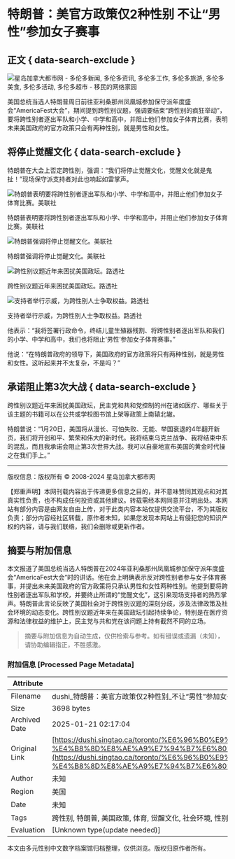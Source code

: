 # 特朗普：美官方政策仅2种性别 不让“男性”参加女子赛事

## 正文 { data-search-exclude }


![星岛加拿大都市网 - 多伦多新闻, 多伦多资讯, 多伦多工作, 多伦多旅游, 多伦多美食, 多伦多活动, 多伦多超市 - 移民的网络家园](https://dushi.singtao.ca/images/dushi_logo_140x48.png)

美国总统当选人特朗普周日前往亚利桑那州凤凰城参加保守派年度盛会“AmericaFest大会”，期间提到跨性别议题，强调要结束“跨性别的疯狂举动”，要将跨性别者逐出军队和小学、中学和高中，并阻止他们参加女子体育比赛，表明未来美国政府的官方政策只会有两种性别，就是男性和女性。

## 将停止觉醒文化 { data-search-exclude }

特朗普在大会上否定跨性别，强调：“我们将停止觉醒文化，觉醒文化就是鬼扯！”现场保守派支持者对此也响起如雷掌声。

![特朗普表明要将跨性别者逐出军队和小学、中学和高中，并阻止他们参加女子体育比赛。美联社](https://image.hkhl.hk/f/1024p0/0x0/100/none/2d9467ac86e4cb9c6b35a3e2f19ad87e/2024-12/a5_0_2.jpg)

特朗普表明要将跨性别者逐出军队和小学、中学和高中，并阻止他们参加女子体育比赛。美联社

![特朗普强调将停止觉醒文化。美联社](https://image.hkhl.hk/f/1024p0/0x0/100/none/1767cac89b3bfe9e8900a058adf17597/2024-12/a6_15.jpg)

特朗普强调将停止觉醒文化。美联社

![跨性别议题近年来困扰美国政坛。路透社](https://image.hkhl.hk/f/1024p0/0x0/100/none/7af9deeb26c70ec24a959257d15b39fb/2024-12/a9_7.JPG)

跨性别议题近年来困扰美国政坛。路透社

![支持者举行示威，为跨性别人士争取权益。路透社](https://image.hkhl.hk/f/1024p0/0x0/100/none/f2057e1b9d2c442b35845ae3632bf503/2024-12/a10_0.JPG)

支持者举行示威，为跨性别人士争取权益。路透社

他表示：“我将签署行政命令，终结儿童生殖器残割、将跨性别者逐出军队和我们的小学、中学和高中，我们也将阻止‘男性’参加女子体育赛事。”

他说：“在特朗普政府的领导下，美国政府的官方政策将只有两种性别，就是男性和女性。这听起来并不太复杂，不是吗？”

## 承诺阻止第3次大战 { data-search-exclude }

跨性别议题近年来困扰美国政坛，民主党和共和党控制的州在诸如医疗、哪些关于该主题的书籍可以在公共或学校图书馆上架等政策上南辕北辙。

特朗普说：“1月20日，美国将从漫长、可怕失败、无能、举国衰退的4年翻开新页，我们将开创和平、繁荣和伟大的新时代。我将结束乌克兰战争、我将结束中东的混乱，而且我承诺会阻止第3次世界大战。我可以自豪地宣布美国的黄金时代操之在我们手上。”

---

版权信息：版权所有 © 2008-2024 星岛加拿大都市网

【郑重声明】本网刊载内容出于传递更多信息之目的，并不意味赞同其观点和对其真实性负责，也不构成任何投资或其他建议。转载需经本网同意并注明出处。本网站有部分内容是由网友自由上传，对于此类内容本站仅提供交流平台，不为其版权负责；部分内容经社区转载，原作者未知，如果您发现本网站上有侵犯您的知识产权的内容，请与我们联络，我们会删除或更新作者。
<!-- tcd_original_link https://dushi.singtao.ca/toronto/%E6%96%B0%E9%97%BB/%E5%8D%B3%E6%97%B6%E5%9B%BD%E9%99%85/%E7%89%B9%E6%9C%97%E6%99%AE%EF%BC%9A%E7%BE%8E%E5%AE%98%E6%96%B9%E6%94%BF%E7%AD%96%E4%BB%852%E7%A7%8D%E6%80%A7%E5%88%AB-%E4%B8%8D%E8%AE%A9%E7%94%B7%E6%80%A7%E5%8F%82%E5%8A%A0%E5%A5%B3/ -->


## 摘要与附加信息

<!-- tcd_abstract -->
本文报道了美国总统当选人特朗普在2024年亚利桑那州凤凰城参加保守派年度盛会“AmericaFest大会”时的讲话。他在会上明确表示反对跨性别者参与女子体育赛事，并提出未来美国政府的官方政策将只承认男性和女性两种性别。他提到要将跨性别者逐出军队和学校，并要终止所谓的“觉醒文化”，这引来现场支持者的热烈掌声。特朗普此言论反映了美国社会对于跨性别议题的深刻分歧，涉及法律政策及社会环境的动态变化。跨性别议题近年来在美国政坛引起持续争论，特别是在医疗资源和法律权益的维护上，民主党与共和党在该问题上持有截然不同的立场。
<!-- tcd_abstract_end -->

> 摘要与附加信息为自动生成，仅供检索与参考。如有错误或遗漏（未知），请协助编辑指正，不胜感激。

### 附加信息 [Processed Page Metadata]

| Attribute       | Value                                  |
|-----------------|----------------------------------------|
| Filename        | dushi_特朗普：美官方政策仅2种性别_不让“男性”参加女子赛事.md                             |
| Size            | 3698 bytes                           |
| Archived Date   | 2025-01-21 02:17:04                             |
| Original Link   | [https://dushi.singtao.ca/toronto/%E6%96%B0%E9%97%BB/%E5%8D%B3%E6%97%B6%E5%9B%BD%E9%99%85/%E7%89%B9%E6%9C%97%E6%99%AE%EF%BC%9A%E7%BE%8E%E5%AE%98%E6%96%B9%E6%94%BF%E7%AD%96%E4%BB%852%E7%A7%8D%E6%80%A7%E5%88%AB-%E4%B8%8D%E8%AE%A9%E7%94%B7%E6%80%A7%E5%8F%82%E5%8A%A0%E5%A5%B3/](https://dushi.singtao.ca/toronto/%E6%96%B0%E9%97%BB/%E5%8D%B3%E6%97%B6%E5%9B%BD%E9%99%85/%E7%89%B9%E6%9C%97%E6%99%AE%EF%BC%9A%E7%BE%8E%E5%AE%98%E6%96%B9%E6%94%BF%E7%AD%96%E4%BB%852%E7%A7%8D%E6%80%A7%E5%88%AB-%E4%B8%8D%E8%AE%A9%E7%94%B7%E6%80%A7%E5%8F%82%E5%8A%A0%E5%A5%B3/)                       |
| Author          | 未知                               |
| Region          | 美国                               |
| Date            | 未知                                 |
| Tags            | 跨性别, 特朗普, 美国政策, 体育, 觉醒文化, 社会环境, 性别认同                                 |
| Evaluation            | [Unknown type(update needed)]                                 |
<!-- tcd_table_end -->

本文由多元性别中文数字档案馆归档整理，仅供浏览。版权归原作者所有。
